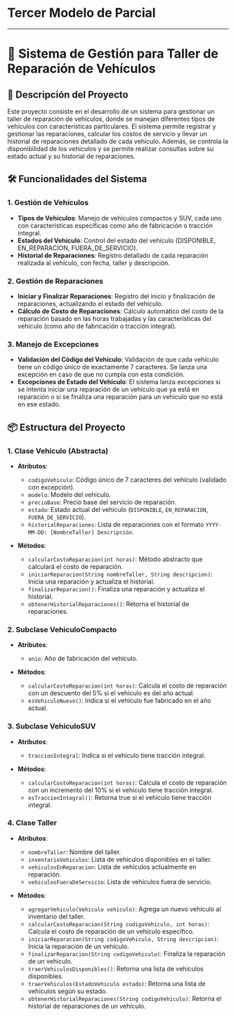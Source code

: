# Tercer Modelo de Parcial

---

# 🚗 Sistema de Gestión para Taller de Reparación de Vehículos

## 📄 Descripción del Proyecto

Este proyecto consiste en el desarrollo de un sistema para gestionar un taller de reparación de vehículos, donde se manejan diferentes tipos de vehículos con características particulares. El sistema permite registrar y gestionar las reparaciones, calcular los costos de servicio y llevar un historial de reparaciones detallado de cada vehículo. Además, se controla la disponibilidad de los vehículos y se permite realizar consultas sobre su estado actual y su historial de reparaciones.


## 🛠️ Funcionalidades del Sistema

### 1. Gestión de Vehículos

- **Tipos de Vehículos**: Manejo de vehículos compactos y SUV, cada uno con características específicas como año de fabricación o tracción integral.
- **Estados del Vehículo**: Control del estado del vehículo (DISPONIBLE, EN_REPARACION, FUERA_DE_SERVICIO).
- **Historial de Reparaciones**: Registro detallado de cada reparación realizada al vehículo, con fecha, taller y descripción.

### 2. Gestión de Reparaciones

- **Iniciar y Finalizar Reparaciones**: Registro del inicio y finalización de reparaciones, actualizando el estado del vehículo.
- **Cálculo de Costo de Reparaciones**: Cálculo automático del costo de la reparación basado en las horas trabajadas y las características del vehículo (como año de fabricación o tracción integral).

### 3. Manejo de Excepciones

- **Validación del Código del Vehículo**: Validación de que cada vehículo tiene un código único de exactamente 7 caracteres. Se lanza una excepción en caso de que no cumpla con esta condición.
- **Excepciones de Estado del Vehículo**: El sistema lanza excepciones si se intenta iniciar una reparación de un vehículo que ya está en reparación o si se finaliza una reparación para un vehículo que no está en ese estado.

## 📦 Estructura del Proyecto

### 1. **Clase Vehiculo (Abstracta)**

- **Atributos**:
    - `codigoVehiculo`: Código único de 7 caracteres del vehículo (validado con excepción).
    - `modelo`: Modelo del vehículo.
    - `precioBase`: Precio base del servicio de reparación.
    - `estado`: Estado actual del vehículo (`DISPONIBLE`, `EN_REPARACION`, `FUERA_DE_SERVICIO`).
    - `historialReparaciones`: Lista de reparaciones con el formato `YYYY-MM-DD: [NombreTaller] Descripción`.
  
- **Métodos**:
    - `calcularCostoReparacion(int horas)`: Método abstracto que calculará el costo de reparación.
    - `iniciarReparacion(String nombreTaller, String descripcion)`: Inicia una reparación y actualiza el historial.
    - `finalizarReparacion()`: Finaliza una reparación y actualiza el historial.
    - `obtenerHistorialReparaciones()`: Retorna el historial de reparaciones.

### 2. **Subclase VehiculoCompacto**

- **Atributos**:
    - `anio`: Año de fabricación del vehículo.
  
- **Métodos**:
    - `calcularCostoReparacion(int horas)`: Calcula el costo de reparación con un descuento del 5% si el vehículo es del año actual.
    - `esVehiculoNuevo()`: Indica si el vehículo fue fabricado en el año actual.

### 3. **Subclase VehiculoSUV**

- **Atributos**:
    - `traccionIntegral`: Indica si el vehículo tiene tracción integral.
  
- **Métodos**:
    - `calcularCostoReparacion(int horas)`: Calcula el costo de reparación con un incremento del 10% si el vehículo tiene tracción integral.
    - `esTraccionIntegral()`: Retorna true si el vehículo tiene tracción integral.

### 4. **Clase Taller**

- **Atributos**:
    - `nombreTaller`: Nombre del taller.
    - `inventarioVehiculos`: Lista de vehículos disponibles en el taller.
    - `vehiculosEnReparacion`: Lista de vehículos actualmente en reparación.
    - `vehiculosFueraDeServicio`: Lista de vehículos fuera de servicio.
  
- **Métodos**:
    - `agregarVehiculo(Vehiculo vehiculo)`: Agrega un nuevo vehículo al inventario del taller.
    - `calcularCostoReparacion(String codigoVehiculo, int horas)`: Calcula el costo de reparación de un vehículo específico.
    - `iniciarReparacion(String codigoVehiculo, String descripcion)`: Inicia la reparación de un vehículo.
    - `finalizarReparacion(String codigoVehiculo)`: Finaliza la reparación de un vehículo.
    - `traerVehiculosDisponibles()`: Retorna una lista de vehículos disponibles.
    - `traerVehiculos(EstadoVehiculo estado)`: Retorna una lista de vehículos según su estado.
    - `obtenerHistorialReparaciones(String codigoVehiculo)`: Retorna el historial de reparaciones de un vehículo.
